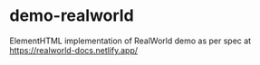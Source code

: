 # demo-realworld
ElementHTML implementation of RealWorld demo as per spec at https://realworld-docs.netlify.app/
